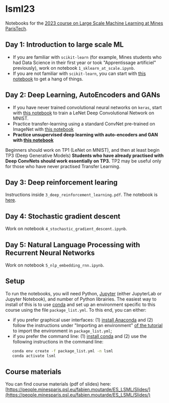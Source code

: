 # lsml23
Notebooks for the [2023 course on Large Scale Machine Learning at Mines ParisTech](https://people.minesparis.psl.eu/fabien.moutarde/ES_LSML/LSML-23_LargeScaleMachineLearning.htm).

## Day 1: Introduction to large scale ML
* If you are familiar with `scikit-learn` (for example, Mines students who had Data Science in their first year or took "Apprentissage artificiel" previously), work on notebook `1_sklearn_at_scale.ipynb`.
* If you are not familiar with `scikit-learn`, you can start with [this notebook](https://github.com/chagaz/ml-notebooks/tree/master/intro-ml-genetics) to get a hang of things. 

## Day 2: Deep Learning, AutoEncoders and GANs
* If you have never trained convolutional neural networks on `keras`, start with [this notebook](https://colab.research.google.com/drive/1IZPUwaNeE5HpI-xn2PqOwnLLp-U3e9FL?usp=sharing) to train a LeNet Deep Convolutional Network on MNIST. 
* Practice transfer-learning using a standard ConvNet pre-trained on ImageNet with [this notebook](https://colab.research.google.com/drive/1SadnM3Hnklj5vQQX9N4gIWNmt_0ITHwo?usp=sharing)
* **Practice unsupervised deep learning with auto-encoders and GAN with [this notebook](https://github.com/JosephGesnouin/Unsup_gener_nets/blob/main/TP_modeles_g%C3%A9n%C3%A9ratifs.ipynb)**

Beginners should work on TP1 (LeNet on MNIST), and then at least begin TP3 (Deep Generative Models)
**Students who have already practised with Deep ConvNets should work essentially on TP3.** TP2 may be useful only for those who have never practised Transfer Learning.

## Day 3: Deep reinforcement learing
Instructions inside `3_deep_reinforcement_learning.pdf`. The notebook is [here](https://githubtocolab.com/telejesus2/tprl-lsml-2022/blob/main/tprl_lsml_2022.ipynb).

## Day 4: Stochastic gradient descent
Work on notebook `4_stochastic_gradient_descent.ipynb`.

## Day 5: Natural Language Processing with Recurrent Neural Networks
Work on notebook `5_nlp_embedding_rnn.ipynb`.


## Setup
To run the notebooks, you will need Python, [Jupyter](https://jupyter.org/) (either JupyterLab or Jupyter Notebook), and number of Python librairies. The easiest way to install of this is to use [conda](https://docs.conda.io/en/latest/) and set up an environment specific to this course using the file `package_list.yml`. To this end, you can either:
* if you prefer graphical user interfaces: (1) [install Anaconda](https://docs.anaconda.com/anaconda/install/index.html) and (2) follow the instructions under "Importing an environment" [of the tutorial](https://docs.anaconda.com/anaconda/navigator/tutorials/manage-environments/) to import the environment in `package_list.yml`;
* if you prefer the command line: (1) [install conda](https://docs.conda.io/projects/conda/en/latest/user-guide/install/index.html) and (2) use the following instructions in the command line:
```bash
   conda env create -f package_list.yml -n lsml
   conda activate lsml
```

## Course materials
You can find course materials (pdf of slides) here: [https://people.minesparis.psl.eu/fabien.moutarde/ES_LSML/Slides/](https://people.minesparis.psl.eu/fabien.moutarde/ES_LSML/Slides/)

